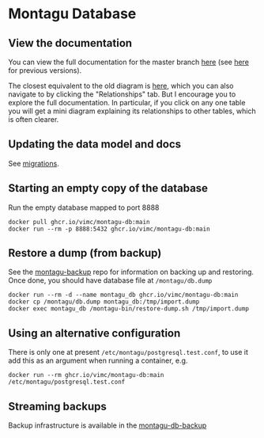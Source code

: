 # Montagu Database

## View the documentation
You can view the full documentation for the master branch
[here](https://vimc.github.io/montagu-db-docs/latest) (see [here](https://vimc.github.io/montagu-db-docs) for previous versions).

The closest equivalent to the old diagram is [here](https://vimc.github.io/montagu-db-docs/latest/diagrams/summary/relationships.real.compact.png),
which you can also navigate to by clicking the "Relationships" tab. But I 
encourage you to explore the full documentation. In particular, if you click on 
any one table you will get a mini diagram explaining its relationships to other 
tables, which is often clearer.

## Updating the data model and docs

See [migrations](db/migrations/README.md).

## Starting an empty copy of the database

Run the empty database mapped to port 8888

```
docker pull ghcr.io/vimc/montagu-db:main
docker run --rm -p 8888:5432 ghcr.io/vimc/montagu-db:main
```

## Restore a dump (from backup)

See the [montagu-backup](https://github.com/vimc/montagu-backup) repo for information on backing up and restoring.  Once done, you should have database file at `/montagu/db.dump`

```
docker run --rm -d --name montagu_db ghcr.io/vimc/montagu-db:main
docker cp /montagu/db.dump montagu_db:/tmp/import.dump
docker exec montagu_db /montagu-bin/restore-dump.sh /tmp/import.dump
```

## Using an alternative configuration

There is only one at present `/etc/montagu/postgresql.test.conf`, to use it add this as an argument when running a container, e.g.

```
docker run --rm ghcr.io/vimc/montagu-db:main /etc/montagu/postgresql.test.conf
```

## Streaming backups

Backup infrastructure is available in the [montagu-db-backup](https://github.com/vimc/montagu-db-backup)
